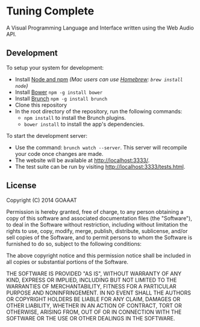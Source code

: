 # Tuning Complete

A Visual Programming Language and Interface written using the Web Audio API.

## Development

To setup your system for development:

 *  Install [Node and npm](http://nodejs.org)
    *(Mac users can use [Homebrew](http://brew.sh): `brew install node`)*
 *  Install [Bower](http://bower.io) `npm -g install bower`
 *  Install [Brunch](http://brunch.io) `npm -g install brunch`
 *  Clone this repository
 *  In the root directory of the repository, run the following commands:
     -  `npm install` to install the Brunch plugins.
     -  `bower install` to install the app's dependencies.

To start the development server:

 *  Use the command: `brunch watch --server`. This server will recompile your code once changes are made.
 *  The website will be available at [http://localhost:3333/](http://localhost:3333/).
 *  The test suite can be run by visiting [http://localhost:3333/tests.html](http://localhost:3333/tests.html).

## License

Copyright (C) 2014 GOAAAT

Permission is hereby granted, free of charge, to any person obtaining a copy of this software and associated documentation files (the "Software"), to deal in the Software without restriction, including without limitation the rights to use, copy, modify, merge, publish, distribute, sublicense, and/or sell copies of the Software, and to permit persons to whom the Software is furnished to do so, subject to the following conditions:

The above copyright notice and this permission notice shall be included in all copies or substantial portions of the Software.

THE SOFTWARE IS PROVIDED "AS IS", WITHOUT WARRANTY OF ANY KIND, EXPRESS OR IMPLIED, INCLUDING BUT NOT LIMITED TO THE WARRANTIES OF MERCHANTABILITY, FITNESS FOR A PARTICULAR PURPOSE AND NONINFRINGEMENT. IN NO EVENT SHALL THE AUTHORS OR COPYRIGHT HOLDERS BE LIABLE FOR ANY CLAIM, DAMAGES OR OTHER LIABILITY, WHETHER IN AN ACTION OF CONTRACT, TORT OR OTHERWISE, ARISING FROM, OUT OF OR IN CONNECTION WITH THE SOFTWARE OR THE USE OR OTHER DEALINGS IN THE SOFTWARE.

